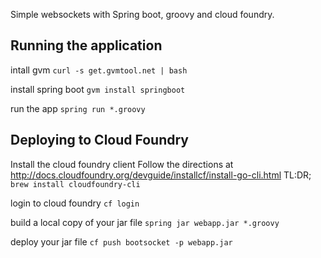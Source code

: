Simple websockets with Spring boot, groovy and cloud foundry.

Running the application
-----------------------

intall gvm
```curl -s get.gvmtool.net | bash```

install spring boot
```gvm install springboot```

run the app
```spring run *.groovy```

Deploying to Cloud Foundry
--------------------------

Install the cloud foundry client
Follow the directions at http://docs.cloudfoundry.org/devguide/installcf/install-go-cli.html
TL:DR; ```brew install cloudfoundry-cli```

login to cloud foundry
```cf login```

build a local copy of your jar file
```spring jar webapp.jar *.groovy```

deploy your jar file
```cf push bootsocket -p webapp.jar```

